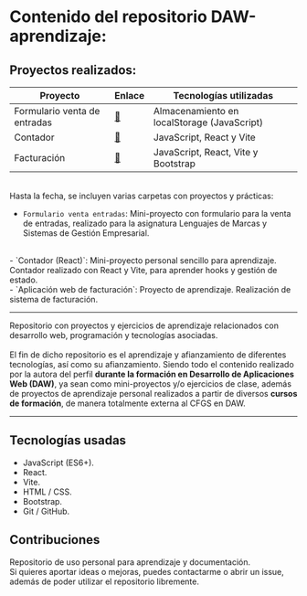# Contenido del repositorio DAW-aprendizaje:

## Proyectos realizados:

| Proyecto | Enlace | Tecnologías utilizadas |
| ----------- | ----------- | ----------- |
| Formulario venta de entradas |[📂]([https://github.com/APoves/Repo/tree/main/01%20Cat%20Photo%20App](https://github.com/APoves/DAW-aprendizaje/tree/main/Formulario%20venta%20entradas))| Almacenamiento en localStorage (JavaScript) |
| Contador |[📂](https://github.com/APoves/DAW-aprendizaje/tree/main/Contador%20(React))| JavaScript, React y Vite |
| Facturación |[📂](https://github.com/APoves/DAW-aprendizaje/tree/main/Invoice%20system%20(React))| JavaScript, React, Vite y Bootstrap |


<br>
Hasta la fecha, se incluyen varias carpetas con proyectos y prácticas:

- `Formulario venta entradas`: Mini-proyecto con formulario para la venta de entradas, realizado para la asignatura Lenguajes de Marcas y Sistemas de Gestión Empresarial.
<br>
- `Contador (React)`: Mini-proyecto personal sencillo para aprendizaje. Contador realizado con React y Vite, para aprender hooks y gestión de estado.
<br>
- `Aplicación web de facturación`: Proyecto de aprendizaje. Realización de sistema de facturación.


---

  Repositorio con proyectos y ejercicios de aprendizaje relacionados con desarrollo web, programación y tecnologías asociadas.
  <br>
<br>
  El fin de dicho repositorio es el aprendizaje y afianzamiento de diferentes tecnologías, así como su afianzamiento. Siendo todo el contenido realizado por la autora del perfil **durante la formación en Desarrollo de Aplicaciones Web (DAW)**, ya sean como mini-proyectos y/o ejercicios de clase, además de proyectos de aprendizaje personal realizados a partir de diversos **cursos de formación**, de manera totalmente externa al CFGS en DAW.

---




## Tecnologías usadas

- JavaScript (ES6+).
- React.
- Vite.
- HTML / CSS.
- Bootstrap.
- Git / GitHub.



## Contribuciones
  Repositorio de uso personal para aprendizaje y documentación.
<br>
  Si quieres aportar ideas o mejoras, puedes contactarme o abrir un issue, además de poder utilizar el repositorio libremente.
